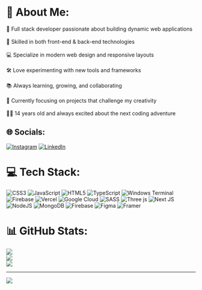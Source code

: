# 💫 About Me:
🚀 Full stack developer passionate about building dynamic web applications<br><br>🎨 Skilled in both front-end & back-end technologies<br><br>💻 Specialize in modern web design and responsive layouts<br><br>🛠️ Love experimenting with new tools and frameworks<br><br>📚 Always learning, growing, and collaborating<br><br>🌟 Currently focusing on projects that challenge my creativity<br><br>🧑‍💻 14 years old and always excited about the next coding adventure


## 🌐 Socials:
[![Instagram](https://img.shields.io/badge/Instagram-%23E4405F.svg?logo=Instagram&logoColor=white)](https://instagram.com/madhav_5912) [![LinkedIn](https://img.shields.io/badge/LinkedIn-%230077B5.svg?logo=linkedin&logoColor=white)](https://www.linkedin.com/in/madhav-khurana-9a3673380/) 

# 💻 Tech Stack:
![CSS3](https://img.shields.io/badge/css3-%231572B6.svg?style=for-the-badge&logo=css3&logoColor=white) ![JavaScript](https://img.shields.io/badge/javascript-%23323330.svg?style=for-the-badge&logo=javascript&logoColor=%23F7DF1E) ![HTML5](https://img.shields.io/badge/html5-%23E34F26.svg?style=for-the-badge&logo=html5&logoColor=white) ![TypeScript](https://img.shields.io/badge/typescript-%23007ACC.svg?style=for-the-badge&logo=typescript&logoColor=white) ![Windows Terminal](https://img.shields.io/badge/Windows%20Terminal-%234D4D4D.svg?style=for-the-badge&logo=windows-terminal&logoColor=white) ![Firebase](https://img.shields.io/badge/firebase-%23039BE5.svg?style=for-the-badge&logo=firebase) ![Vercel](https://img.shields.io/badge/vercel-%23000000.svg?style=for-the-badge&logo=vercel&logoColor=white) ![Google Cloud](https://img.shields.io/badge/GoogleCloud-%234285F4.svg?style=for-the-badge&logo=google-cloud&logoColor=white) ![SASS](https://img.shields.io/badge/SASS-hotpink.svg?style=for-the-badge&logo=SASS&logoColor=white) ![Three js](https://img.shields.io/badge/threejs-black?style=for-the-badge&logo=three.js&logoColor=white) ![Next JS](https://img.shields.io/badge/Next-black?style=for-the-badge&logo=next.js&logoColor=white) ![NodeJS](https://img.shields.io/badge/node.js-6DA55F?style=for-the-badge&logo=node.js&logoColor=white) ![MongoDB](https://img.shields.io/badge/MongoDB-%234ea94b.svg?style=for-the-badge&logo=mongodb&logoColor=white) ![Firebase](https://img.shields.io/badge/firebase-a08021?style=for-the-badge&logo=firebase&logoColor=ffcd34) ![Figma](https://img.shields.io/badge/figma-%23F24E1E.svg?style=for-the-badge&logo=figma&logoColor=white) ![Framer](https://img.shields.io/badge/Framer-black?style=for-the-badge&logo=framer&logoColor=blue)
# 📊 GitHub Stats:
![](https://github-readme-stats.vercel.app/api?username=madhahubby&theme=dark&hide_border=false&include_all_commits=false&count_private=false)<br/>
![](https://nirzak-streak-stats.vercel.app/?user=madhahubby&theme=dark&hide_border=false)<br/>
![](https://github-readme-stats.vercel.app/api/top-langs/?username=madhahubby&theme=dark&hide_border=false&include_all_commits=false&count_private=false&layout=compact)

---
[![](https://visitcount.itsvg.in/api?id=madhahubby&icon=0&color=0)](https://visitcount.itsvg.in)

<!-- Proudly created with GPRM ( https://gprm.itsvg.in ) -->
